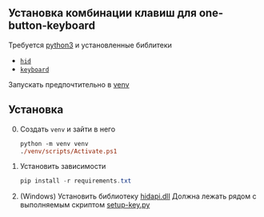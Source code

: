 ## Установка комбинации клавиш для one-button-keyboard
Требуется [python3](https://www.python.org/downloads/) и установленные библитеки
- [`hid`](https://pypi.org/project/hid/)
- [`keyboard`](https://pypi.org/project/keyboard/)

Запускать предпочтительно в [venv](https://python.land/virtual-environments/virtualenv)

## Установка
0. Создать `venv` и зайти в него
    ```ps
    python -m venv venv
    ./venv/scripts/Activate.ps1
    ```
1. Установить зависимости
    ```powershell
    pip install -r requirements.txt
    ```
3. (Windows) Установить библиотеку [hidapi.dll](https://github.com/libusb/hidapi/releases)
    Должна лежать рядом с выполняемым скриптом [setup-key.py](setup-key.py)
